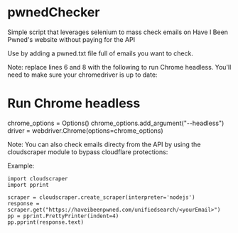 # pwnedChecker
Simple script that leverages selenium to mass check emails on Have I Been Pwned's website without paying for the API

Use by adding a pwned.txt file full of emails you want to check.

Note: replace lines 6 and 8 with the following to run Chrome headless. You'll need to make sure your chromedriver is up to date:

# Run Chrome headless
chrome_options = Options()
chrome_options.add_argument("--headless")
driver = webdriver.Chrome(options=chrome_options)

Note: You can also check emails directy from the API by using the cloudscraper module to bypass cloudflare protections:

Example:

```
import cloudscraper
import pprint

scraper = cloudscraper.create_scraper(interpreter='nodejs')
response = scraper.get("https://haveibeenpwned.com/unifiedsearch/<yourEmail>")
pp = pprint.PrettyPrinter(indent=4)
pp.pprint(response.text)
```
